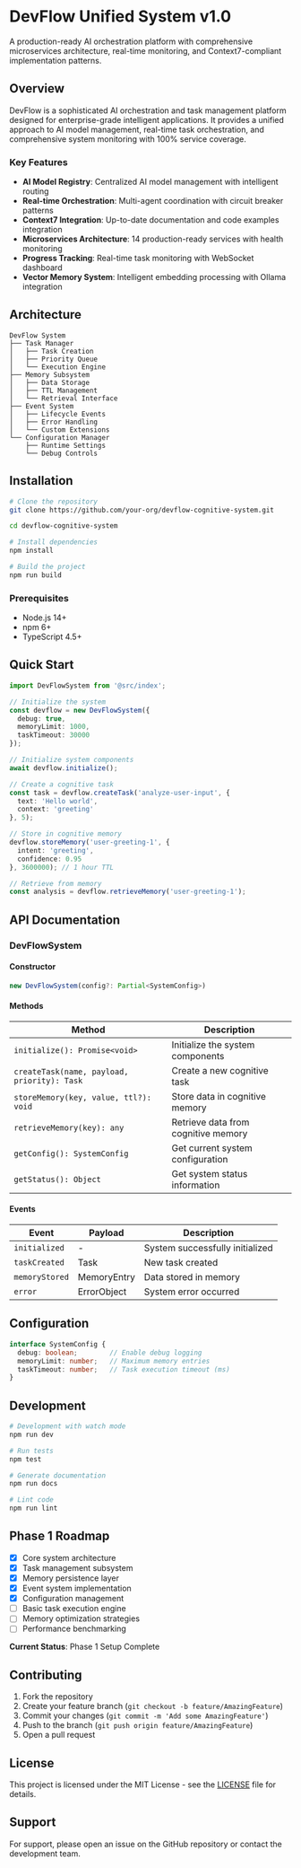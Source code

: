 # DevFlow Unified System v1.0

A production-ready AI orchestration platform with comprehensive microservices architecture, real-time monitoring, and Context7-compliant implementation patterns.

## Overview

DevFlow is a sophisticated AI orchestration and task management platform designed for enterprise-grade intelligent applications. It provides a unified approach to AI model management, real-time task orchestration, and comprehensive system monitoring with 100% service coverage.

### Key Features

- **AI Model Registry**: Centralized AI model management with intelligent routing
- **Real-time Orchestration**: Multi-agent coordination with circuit breaker patterns
- **Context7 Integration**: Up-to-date documentation and code examples integration
- **Microservices Architecture**: 14 production-ready services with health monitoring
- **Progress Tracking**: Real-time task monitoring with WebSocket dashboard
- **Vector Memory System**: Intelligent embedding processing with Ollama integration

## Architecture

```
DevFlow System
├── Task Manager
│   ├── Task Creation
│   ├── Priority Queue
│   └── Execution Engine
├── Memory Subsystem
│   ├── Data Storage
│   ├── TTL Management
│   └── Retrieval Interface
├── Event System
│   ├── Lifecycle Events
│   ├── Error Handling
│   └── Custom Extensions
└── Configuration Manager
    ├── Runtime Settings
    └── Debug Controls
```

## Installation

```bash
# Clone the repository
git clone https://github.com/your-org/devflow-cognitive-system.git

cd devflow-cognitive-system

# Install dependencies
npm install

# Build the project
npm run build
```

### Prerequisites

- Node.js 14+
- npm 6+
- TypeScript 4.5+

## Quick Start

```typescript
import DevFlowSystem from '@src/index';

// Initialize the system
const devflow = new DevFlowSystem({
  debug: true,
  memoryLimit: 1000,
  taskTimeout: 30000
});

// Initialize system components
await devflow.initialize();

// Create a cognitive task
const task = devflow.createTask('analyze-user-input', {
  text: 'Hello world',
  context: 'greeting'
}, 5);

// Store in cognitive memory
devflow.storeMemory('user-greeting-1', {
  intent: 'greeting',
  confidence: 0.95
}, 3600000); // 1 hour TTL

// Retrieve from memory
const analysis = devflow.retrieveMemory('user-greeting-1');
```

## API Documentation

### DevFlowSystem

#### Constructor

```typescript
new DevFlowSystem(config?: Partial<SystemConfig>)
```

#### Methods

| Method | Description |
|--------|-------------|
| `initialize(): Promise<void>` | Initialize the system components |
| `createTask(name, payload, priority): Task` | Create a new cognitive task |
| `storeMemory(key, value, ttl?): void` | Store data in cognitive memory |
| `retrieveMemory(key): any` | Retrieve data from cognitive memory |
| `getConfig(): SystemConfig` | Get current system configuration |
| `getStatus(): Object` | Get system status information |

#### Events

| Event | Payload | Description |
|-------|---------|-------------|
| `initialized` | - | System successfully initialized |
| `taskCreated` | Task | New task created |
| `memoryStored` | MemoryEntry | Data stored in memory |
| `error` | ErrorObject | System error occurred |

## Configuration

```typescript
interface SystemConfig {
  debug: boolean;        // Enable debug logging
  memoryLimit: number;   // Maximum memory entries
  taskTimeout: number;   // Task execution timeout (ms)
}
```

## Development

```bash
# Development with watch mode
npm run dev

# Run tests
npm test

# Generate documentation
npm run docs

# Lint code
npm run lint
```

## Phase 1 Roadmap

- [x] Core system architecture
- [x] Task management subsystem
- [x] Memory persistence layer
- [x] Event system implementation
- [x] Configuration management
- [ ] Basic task execution engine
- [ ] Memory optimization strategies
- [ ] Performance benchmarking

**Current Status**: Phase 1 Setup Complete

## Contributing

1. Fork the repository
2. Create your feature branch (`git checkout -b feature/AmazingFeature`)
3. Commit your changes (`git commit -m 'Add some AmazingFeature'`)
4. Push to the branch (`git push origin feature/AmazingFeature`)
5. Open a pull request

## License

This project is licensed under the MIT License - see the [LICENSE](LICENSE) file for details.

## Support

For support, please open an issue on the GitHub repository or contact the development team.